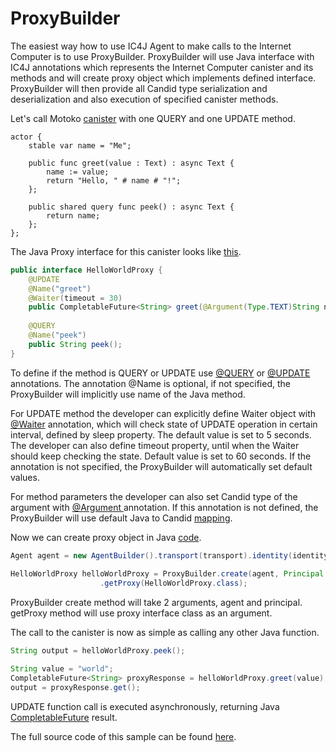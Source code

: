# ProxyBuilder

The easiest way how to use IC4J Agent to make calls to the Internet Computer is to use ProxyBuilder. ProxyBuilder will use Java interface with IC4J annotations which represents the Internet Computer canister and its methods and will create proxy object which implements defined  interface. ProxyBuilder will then provide all Candid type serialization and deserialization and also execution of specified canister methods.

Let's call Motoko [canister](https://github.com/ic4j/samples/blob/master/IC4JHelloWorldAdvanced/src/main.mo) with one QUERY and one UPDATE method.

```
actor {
    stable var name = "Me";

    public func greet(value : Text) : async Text {
        name := value;
        return "Hello, " # name # "!";
    };

    public shared query func peek() : async Text {
        return name;
    };    
};
```

The Java Proxy interface for this canister looks like [this](https://github.com/ic4j/samples/blob/master/IC4JHelloWorldAdvanced/src/main/java/org/ic4j/samples/helloworld/HelloWorldProxy.java).

```java
public interface HelloWorldProxy {	
	@UPDATE
	@Name("greet")
	@Waiter(timeout = 30)
	public CompletableFuture<String> greet(@Argument(Type.TEXT)String name);
	
	@QUERY
	@Name("peek")
	public String peek();
}
```

To define if the method is QUERY or UPDATE use [@QUERY](https://github.com/ic4j/ic4j-agent/blob/master/src/main/java/org/ic4j/agent/annotations/QUERY.java) or [@UPDATE](https://github.com/ic4j/ic4j-agent/blob/master/src/main/java/org/ic4j/agent/annotations/UPDATE.java) annotations. The annotation @Name is optional, if not specified, the ProxyBuilder will implicitly use name of the Java method.

For UPDATE method the developer can explicitly define Waiter object with [@Waiter](https://github.com/ic4j/ic4j-agent/blob/master/src/main/java/org/ic4j/agent/annotations/Waiter.java) annotation, which will check state of UPDATE operation in certain interval, defined  by sleep property. The default value is set to 5 seconds. The developer can also define timeout property, until when the Waiter should keep checking the state. Default value is set to 60 seconds. If the annotation is not specified, the ProxyBuilder will automatically set default values.

For method parameters the developer can also set Candid type of the argument with [@Argument ](https://github.com/ic4j/ic4j-agent/blob/master/src/main/java/org/ic4j/agent/annotations/Argument.java)annotation. If this annotation is not defined, the ProxyBuilder will use default Java to Candid [mapping](supported-types.md).

Now we can create proxy object in Java [code](https://github.com/ic4j/samples/blob/master/IC4JHelloWorldAdvanced/src/main/java/org/ic4j/samples/helloworld/Main.java).

```java
Agent agent = new AgentBuilder().transport(transport).identity(identity).build();			
			
HelloWorldProxy helloWorldProxy = ProxyBuilder.create(agent, Principal.fromString(icCanister))
					.getProxy(HelloWorldProxy.class);
```

ProxyBuilder create method will take 2 arguments, agent and principal.  getProxy method will use proxy interface class as an argument.

The call to the canister is now as simple as calling any other Java function.&#x20;

```java
String output = helloWorldProxy.peek();

String value = "world";			
CompletableFuture<String> proxyResponse = helloWorldProxy.greet(value);
output = proxyResponse.get();
```

UPDATE function call is executed asynchronously, returning Java [CompletableFuture](https://docs.oracle.com/javase/8/docs/api/java/util/concurrent/CompletableFuture.html) result.

The full source code of this sample can be found [here](https://github.com/ic4j/samples/tree/master/IC4JHelloWorldAdvanced).&#x20;
